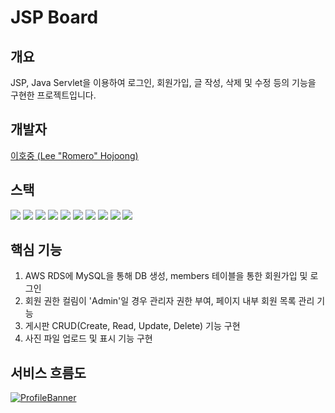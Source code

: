 # JSP Board

개요
---
JSP, Java Servlet을 이용하여 로그인, 회원가입, 글 작성, 삭제 및 수정 등의 기능을 구현한 프로젝트입니다.


개발자
---
[이호중 (Lee "Romero" Hojoong)](https://github.com/romero9919/)


스택
---
![](https://img.shields.io/badge/Java%20-%232370ED.svg?style=for-the-badge&logoColor=white)
![](https://img.shields.io/badge/SQL-9945FF.svg?style=for-the-badge&logoColor=white)
![](https://img.shields.io/badge/JavaScript%20-%23F7DF1E.svg?style=for-the-badge&logo=javascript&logoColor=black)
![](https://img.shields.io/badge/HTML5%20-%23E34F26.svg?style=for-the-badge&logo=html5&logoColor=white)
![](https://img.shields.io/badge/CSS%20-%231572B6.svg?style=for-the-badge&logo=css3&logoColor=white)
![](https://img.shields.io/badge/jQuery-0769AD.svg?style=for-the-badge&logo=jQuery&logoColor=white)
![](https://img.shields.io/badge/Bootstrap-7952B3.svg?style=for-the-badge&logo=Bootstrap&logoColor=white)
![](https://img.shields.io/badge/Linux-FCC624?style=for-the-badge&logo=linux&logoColor=black) 
![](https://img.shields.io/badge/Ubuntu-E95420?style=for-the-badge&logo=Ubuntu&logoColor=white)
![](https://img.shields.io/badge/AWS-FF9900?style=for-the-badge&logo=AmazonAWS&logoColor=white)


핵심 기능
---
1. AWS RDS에 MySQL을 통해 DB 생성, members 테이블을 통한 회원가입 및 로그인
2. 회원 권한 컬림이 'Admin'일 경우 관리자 권한 부여, 페이지 내부 회원 목록 관리 기능
3. 게시판 CRUD(Create, Read, Update, Delete) 기능 구현
4. 사진 파일 업로드 및 표시 기능 구현


서비스 흐름도
---
[![ProfileBanner](https://musicart.co.kr/img/jspboard_gui.png)]()
